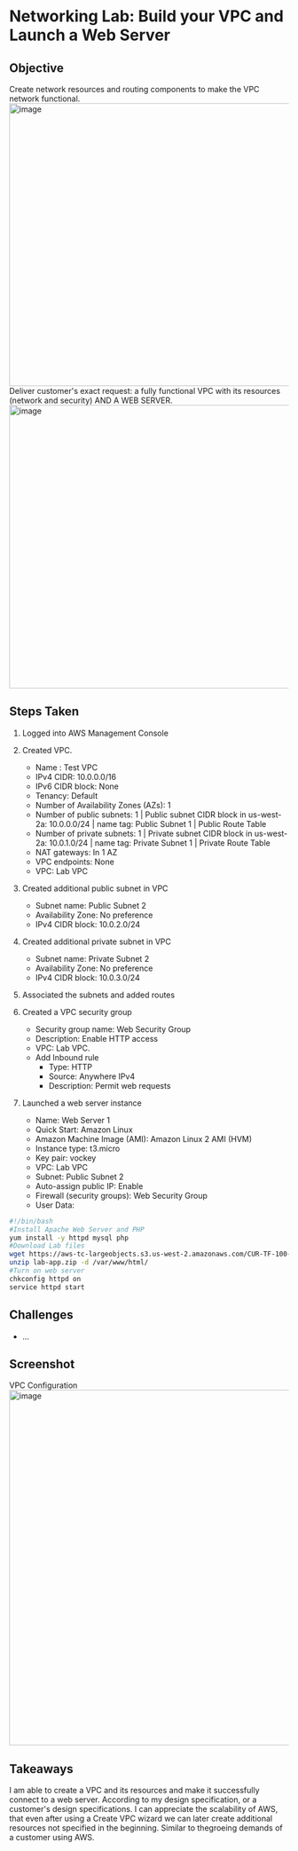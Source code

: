 # Networking Lab: Build your VPC and Launch a Web Server

## Objective
Create network resources and routing components to make the VPC network functional.
<img width="1106" height="510" alt="image" src="https://github.com/user-attachments/assets/e36fd9c1-216c-4a17-b85c-932d2745673a" />
Deliver customer's exact request: a fully functional VPC with its resources (network and security) AND A WEB SERVER.
<img width="1114" height="511" alt="image" src="https://github.com/user-attachments/assets/c4728464-9c9c-475f-bbbc-e00c10aa1882" />

## Steps Taken
1. Logged into AWS Management Console
2. Created VPC.
   - Name : Test VPC
   - IPv4 CIDR: 10.0.0.0/16
   - IPv6 CIDR block: None
   - Tenancy: Default
   - Number of Availability Zones (AZs): 1
   - Number of public subnets: 1 | Public subnet CIDR block in us-west-2a: 10.0.0.0/24 | name tag: Public Subnet 1 | Public Route Table
   - Number of private subnets: 1 | Private subnet CIDR block in us-west-2a: 10.0.1.0/24 | name tag: Private Subnet 1 | Private Route Table
   - NAT gateways: In 1 AZ
   - VPC endpoints: None
   - VPC: Lab VPC
4. Created additional public subnet in VPC
   - Subnet name: Public Subnet 2
   - Availability Zone: No preference
   - IPv4 CIDR block: 10.0.2.0/24
5. Created additional private subnet in VPC
   - Subnet name: Private Subnet 2
   - Availability Zone: No preference
   - IPv4 CIDR block: 10.0.3.0/24
7. Associated the subnets and added routes
8. Created a VPC security group
   - Security group name: Web Security Group
   - Description: Enable HTTP access
   - VPC: Lab VPC.
   - Add Inbound rule
     - Type: HTTP
     - Source: Anywhere IPv4
     - Description: Permit web requests
    
9. Launched a web server instance
    - Name:  Web Server 1
    - Quick Start: Amazon Linux
    - Amazon Machine Image (AMI): Amazon Linux 2 AMI (HVM)
    - Instance type: t3.micro
    - Key pair: vockey
    - VPC: Lab VPC
    - Subnet: Public Subnet 2
    - Auto-assign public IP: Enable
    - Firewall (security groups): Web Security Group
    - User Data:
  
```bash
#!/bin/bash
#Install Apache Web Server and PHP
yum install -y httpd mysql php
#Download Lab files
wget https://aws-tc-largeobjects.s3.us-west-2.amazonaws.com/CUR-TF-100-RESTRT-1/267-lab-NF-build-vpc-web-server/s3/lab-app.zip
unzip lab-app.zip -d /var/www/html/
#Turn on web server
chkconfig httpd on
service httpd start
```

## Challenges
- ...

## Screenshot
VPC Configuration
<img width="1366" height="641" alt="image" src="https://github.com/user-attachments/assets/8254f135-514f-45be-a3ef-48f7a12d6f42" />



## Takeaways
I am able to create a VPC and its resources and make it successfully connect to a web server. According to my design specification, or a customer's design specifications.
I can appreciate the scalability of AWS, that even after using a Create VPC wizard we can later create additional resources not specified in the beginning. Similar to thegroeing demands of a customer using AWS. 
